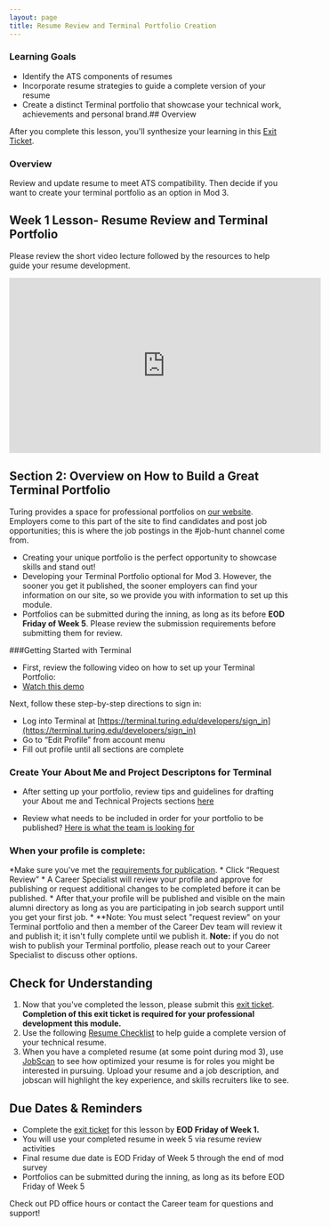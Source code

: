 ```yaml
---
layout: page
title: Resume Review and Terminal Portfolio Creation 
---
```


### Learning Goals

*  Identify the ATS components of resumes
*  Incorporate resume strategies to guide a complete version of your resume
* Create a distinct Terminal portfolio that showcase your technical work, achievements and personal brand.## Overview

After you complete this lesson, you'll synthesize your learning in this [Exit Ticket](https://forms.gle/eZF3XUagA4SS7p7m6).

### Overview

Review and update resume to meet ATS compatibility. Then decide if you want to create your terminal portfolio as an option in Mod 3.  


## Week 1 Lesson- Resume Review and Terminal Portfolio

Please review the short video lecture followed by the resources to help guide your resume development. 

<iframe width="560" height="315" src="https://www.youtube.com/embed/MGLVCEX4Bwc" title="YouTube video player" frameborder="0" allow="accelerometer; autoplay; clipboard-write; encrypted-media; gyroscope; picture-in-picture" allowfullscreen></iframe>

##  Section 2: Overview on How to Build a Great Terminal Portfolio

Turing provides a space for professional portfolios on [our website](https://terminal.turing.edu). Employers come to this part of the site to find candidates and post job opportunities; this is where the job postings in the #job-hunt channel come from.  

* Creating your unique portfolio is the perfect opportunity to showcase skills and stand out!
* Developing your Terminal Portfolio optional for Mod 3. However, the sooner you get it published, the sooner employers can find your information on our  site, so we provide you with information to set up this module.   
* Portfolios can be submitted during the inning, as long as its before **EOD Friday of Week 5**. Please review the submission requirements before  submitting them for review.

###Getting Started with Terminal
 * First, review the following video on how to set up your Terminal Portfolio: 
 * [Watch this demo](https://drive.google.com/file/d/1NqHrdkr0B5wEvEaH9Z8dJK56TcSJoV_t/view)

Next, follow these step-by-step directions to sign in: 

* Log into Terminal at [https://terminal.turing.edu/developers/sign_in](https://terminal.turing.edu/developers/sign_in)
* Go to “Edit Profile” from account menu
* Fill out profile until all sections are complete

### Create Your About Me and Project Descriptons for Terminal

* After setting up your portfolio, review tips and guidelines for drafting your About me and Technical Projects sections [here](https://careerdev.turing.edu/resources/terminal_directions) 

* Review what needs to be included in order for your portfolio to be published? 
[Here is what the team is looking for](https://careerdev.turing.edu/resources/terminal_directions)

### When your profile is complete:
*Make sure you've met the [requirements for publication](https://careerdev.turing.edu/resources/terminal_directions).
    * Click “Request Review”
    * A Career Specialist will review your profile and approve for publishing or request additional changes to be completed before it can be published.
    * After that,your profile will be published and visible on the main alumni directory as long as you are participating in job search support until         you get your first job.
    * **Note: You must select "request review" on your Terminal portfolio and then a member of the Career Dev team will review it and publish it; it isn't fully complete until we publish it. **Note:** if you do not wish to publish your Terminal portfolio, please reach out to your Career Specialist to discuss other options. 

## Check for Understanding

1. Now that you've completed the lesson, please submit this [exit ticket](https://forms.gle/eZF3XUagA4SS7p7m6). **Completion of this exit ticket is required for your professional development this module.** 
2. Use the following [Resume Checklist](https://docs.google.com/document/d/1ll53JV8Jt5eveSjdvklUUNQfuYCzHV15TcoOzzk1iDY/edit) to help guide a complete       version of your technical resume.
3. When you have a completed resume (at some point during mod 3), use [JobScan](https://www.jobscan.co/) to see how optimized your resume is for roles you might be interested in pursuing. Upload your resume and a job description, and jobscan will highlight the key experience, and skills recruiters like to see.

## Due Dates & Reminders 
* Complete the [exit ticket](https://forms.gle/eZF3XUagA4SS7p7m6) for this lesson by **EOD Friday of Week 1.**
* You will use your completed resume in week 5 via resume review activities 
* Final resume due date is EOD Friday of Week 5 through the end of mod survey
* Portfolios can be submitted during the inning, as long as its before EOD Friday of Week 5

 Check out PD office hours or contact the Career team for questions and support!
